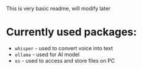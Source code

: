 This is very basic readme, will modify later

# Currently used packages:
- `whisper` - used to convert voice into text
- `ollama` - used for AI model 
- `os` - used to access and store files on PC

